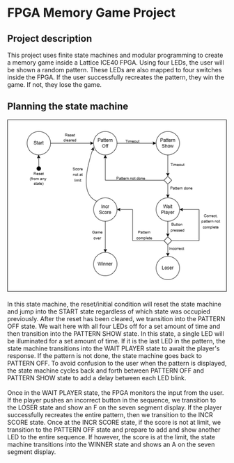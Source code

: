 # FPGA Memory Game Project

## Project description
This project uses finite state machines and modular programming to create a memory game inside a Lattice ICE40 FPGA. Using four LEDs, the user will be shown a random pattern. These LEDs are also mapped to four switches inside the FPGA. If the user successfully recreates the pattern, they win the game. If not, they lose the game.

## Planning the state machine
![Memory Game State Machine](SM_Memory_Game.drawio.png)
<br><br>
In this state machine, the reset/initial condition will reset the state machine and jump into the START state regardless of which state was occupied previously. After the reset has been cleared, we transition into the PATTERN OFF state. We wait here with all four LEDs off for a set amount of time and then transition into the PATTERN SHOW state. In this state, a single LED will be illuminated for a set amount of time. If it is the last LED in the pattern, the state machine transitions into the WAIT PLAYER state to await the player's response. If the pattern is not done, the state machine goes back to PATTERN OFF. To avoid confusion to the user when the pattern is displayed, the state machine cycles back and forth between PATTERN OFF and PATTERN SHOW state to add a delay between each LED blink.
<br><br>
Once in the WAIT PLAYER state, the FPGA monitors the input from the user. If the player pushes an incorrect button in the sequence, we transition to the LOSER state and show an F on the seven segment display. If the player successfully recreates the entire pattern, then we transition to the INCR SCORE state.
Once at the INCR SCORE state, if the score is not at limit, we transition to the PATTERN OFF state and prepare to add and show another LED to the entire sequence. If however, the score is at the limit, the state machine transitions into the WINNER state and shows an A on the seven segment display. <br><br>
 
